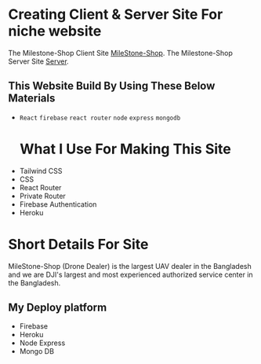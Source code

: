 # Creating Client & Server Site For niche website

The Milestone-Shop Client Site [MileStone-Shop](https://milestone-shop.web.app/).
The Milestone-Shop Server Site [Server](https://murmuring-stream-81479.herokuapp.com/).

## This Website Build By Using These Below Materials
<ul>
<li>

`React`
`firebase` 
`react router` 
`node`
`express`
`mongodb`
# What I Use For Making This Site
 <li>Tailwind CSS</li>
 <li>CSS</li>
 <li>React Router</li>
 <li>Private Router</li>
 <li>Firebase Authentication</li>
 <li>Heroku</li>
</li>
</ul>

# Short Details For Site
MileStone-Shop (Drone Dealer) is the largest UAV dealer
in the Bangladesh and we are DJI's largest and most experienced authorized
service center in the Bangladesh.

## My Deploy platform
<ul>
<li>Firebase</li>
<li>Heroku</li>
<li>Node Express</li>
<li>Mongo DB</li>
</ul>
